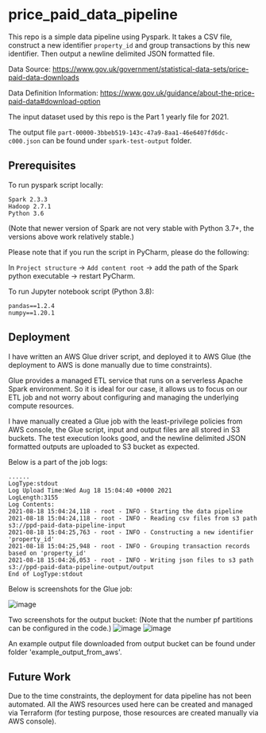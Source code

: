 # price_paid_data_pipeline

This repo is a simple data pipeline using Pyspark. 
It takes a CSV file, construct a new identifier `property_id` and group transactions by this new identifier.
Then output a newline delimited JSON formatted file.

Data Source: https://www.gov.uk/government/statistical-data-sets/price-paid-data-downloads

Data Definition Information: https://www.gov.uk/guidance/about-the-price-paid-data#download-option

The input dataset used by this repo is the Part 1 yearly file for 2021.

The output file `part-00000-3bbeb519-143c-47a9-8aa1-46e6407fd6dc-c000.json` can be found under `spark-test-output` folder.


Prerequisites
---------
To run pyspark script locally:
```
Spark 2.3.3
Hadoop 2.7.1
Python 3.6
```
(Note that newer version of Spark are not very stable with Python 3.7+, the versions above work relatively stable.)

Please note that if you run the script in PyCharm, please do the following:

In `Project structure` -> `Add content root` -> add the path of the Spark python executable -> restart PyCharm.

To run Jupyter notebook script (Python 3.8):
```
pandas==1.2.4
numpy==1.20.1
```

Deployment
---------
I have written an AWS Glue driver script, and deployed it to AWS Glue (the deployment to AWS is done manually due to time constraints).

Glue provides a managed ETL service that runs on a serverless Apache Spark environment. 
So it is ideal for our case, it allows us to focus on our ETL job and not worry about configuring and managing the underlying compute resources.

I have manually created a Glue job with the least-privilege policies from AWS console, the Glue script, input and output files are all stored
in S3 buckets. The test execution looks good, and the newline delimited JSON formatted outputs are uploaded to S3 bucket as expected.

Below is a part of the job logs:
```
......
LogType:stdout
Log Upload Time:Wed Aug 18 15:04:40 +0000 2021
LogLength:3155
Log Contents:
2021-08-18 15:04:24,118 - root - INFO - Starting the data pipeline
2021-08-18 15:04:24,118 - root - INFO - Reading csv files from s3 path s3://ppd-paid-data-pipeline-input
2021-08-18 15:04:25,763 - root - INFO - Constructing a new identifier 'property_id'
2021-08-18 15:04:25,948 - root - INFO - Grouping transaction records based on 'property_id'
2021-08-18 15:04:26,053 - root - INFO - Writing json files to s3 path s3://ppd-paid-data-pipeline-output/output
End of LogType:stdout
```
Below is screenshots for the Glue job:
 
![image](https://user-images.githubusercontent.com/44141273/129926325-f843bf7a-2a44-47b5-b50e-a2b32f004b0d.png)

Two screenshots for the output bucket:
(Note that the number pf partitions can be configured in the code.)
![image](https://user-images.githubusercontent.com/44141273/129926575-cbe2d4b3-793a-47e8-b10d-d2c749a18173.png)
![image](https://user-images.githubusercontent.com/44141273/129926718-356f8a6d-4a4c-4967-aaeb-66055ea69000.png)

An example output file downloaded from output bucket can be found under folder 'example_output_from_aws'.

Future Work
---------
Due to the time constraints, the deployment for data pipeline has not been automated.
All the AWS resources used here can be created and managed via Terraform (for testing purpose, those resources are created manually via AWS console).
